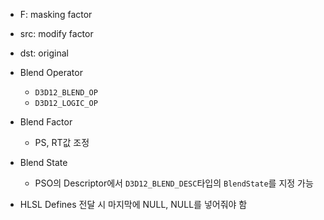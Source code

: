 - F: masking factor

- src: modify factor
- dst: original

- Blend Operator
	- `D3D12_BLEND_OP`
	- `D3D12_LOGIC_OP`
- Blend Factor
	- PS, RT값 조정
- Blend State
	- PSO의 Descriptor에서 `D3D12_BLEND_DESC`타입의 `BlendState`를 지정 가능
- HLSL Defines 전달 시 마지막에 NULL, NULL를 넣어줘야 함